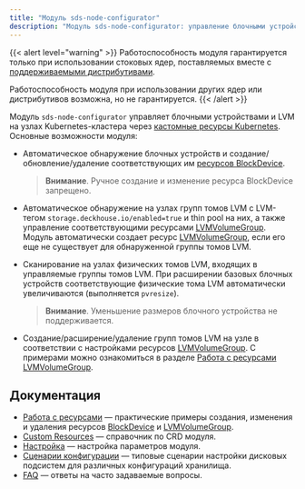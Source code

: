 ```yaml
---
title: "Модуль sds-node-configurator"
description: "Модуль sds-node-configurator: управление блочными устройствами и LVM"
---
```


{{< alert level="warning" >}}
Работоспособность модуля гарантируется только при использовании стоковых ядер, поставляемых вместе с [поддерживаемыми дистрибутивами](/products/kubernetes-platform/documentation/v1/reference/supported_versions.html#linux).

Работоспособность модуля при использовании других ядер или дистрибутивов возможна, но не гарантируется.
{{< /alert >}}

Модуль `sds-node-configurator` управляет блочными устройствами и LVM на узлах Kubernetes-кластера через [кастомные ресурсы Kubernetes](./cr.html). Основные возможности модуля:

- Автоматическое обнаружение блочных устройств и создание/обновление/удаление соответствующих им [ресурсов BlockDevice](./cr.html#blockdevice).

  > **Внимание**. Ручное создание и изменение ресурса BlockDevice запрещено.

- Автоматическое обнаружение на узлах групп томов LVM с LVM-тегом `storage.deckhouse.io/enabled=true` и thin pool на них, а также управление соответствующими ресурсами [LVMVolumeGroup](./cr.html#lvmvolumegroup). Модуль автоматически создает ресурс [LVMVolumeGroup](./cr.html#lvmvolumegroup), если его еще не существует для обнаруженной группы томов LVM.

- Сканирование на узлах физических томов LVM, входящих в управляемые группы томов LVM. При расширении базовых блочных устройств соответствующие физические тома LVM автоматически увеличиваются (выполняется `pvresize`).

  > **Внимание**. Уменьшение размеров блочного устройства не поддерживается.

- Создание/расширение/удаление групп томов LVM на узле в соответствии с настройками ресурсов [LVMVolumeGroup](./cr.html#lvmvolumegroup). С примерами можно ознакомиться в разделе [Работа с ресурсами LVMVolumeGroup](./resources.html#работа-с-ресурсами-lvmvolumegroup).

## Документация

- [Работа с ресурсами](./resources.html) — практические примеры создания, изменения и удаления ресурсов [BlockDevice](./cr.html#blockdevice) и [LVMVolumeGroup](./cr.html#lvmvolumegroup).
- [Custom Resources](./cr.html) — справочник по CRD модуля.
- [Настройка](./configuration.html) — настройка параметров модуля.
- [Сценарии конфигурации](./layouts.html) — типовые сценарии настройки дисковых подсистем для различных конфигураций хранилища.
- [FAQ](./faq.html) — ответы на часто задаваемые вопросы.
